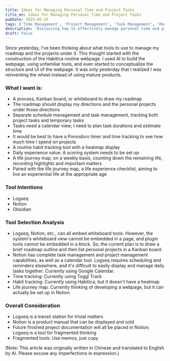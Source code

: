 ```yaml
---
title: Ideas for Managing Personal Time and Project Tasks
title_en: Ideas for Managing Personal Time and Project Tasks
pubDate: 2025-05-15
tags: ['Time Management', 'Project Management', 'Task Management', 'Roadmap', 'Logseq', 'Notion', 'Obsidian', 'Habit Formation', 'Personal Growth', 'Productivity Tools']
description: 'Discussing how to effectively manage personal time and project tasks in personal growth and project advancement, analyzing the needs for building a personal management system (covering Roadmap, tasks, habits, life experiences), and reflecting on the application of tools like Logseq and Notion.'
draft: false
---
```


Since yesterday, I've been thinking about what tools to use to manage my roadmap and the projects under it. This thought started with the construction of the Habitica routine webpage. I used AI to build the webpage, using unfamiliar tools, and even started to conceptualize the structure and UI of the webpage. It was only yesterday that I realized I was reinventing the wheel instead of using mature products.

### What I want is:

- A process, Kanban board, or whiteboard to draw my roadmap
- The roadmap should display my directions and the personal projects under those directions
- Separate schedule management and task management, tracking both project tasks and temporary tasks
- Tasks need a calendar view; I need to plan task durations and estimate time
- It would be best to have a Pomodoro timer and time tracking to see how much time I spend on projects
- A routine habit tracking tool with a heatmap display
- Daily experience value: A scoring system needs to be set up
- A life journey map, on a weekly basis, counting down the remaining life, recording highlights and important matters
- Paired with the life journey map, a life experience checklist, aiming to live an experiential life at the appropriate age

### Tool Intentions

- Logseq
- Notion
- Obsidian

### Tool Selection Analysis

- Logseq, Notion, etc., can all embed whiteboard tools. However, the system's whiteboard view cannot be embedded in a page, and plugin tools cannot be embedded in a block. So, the current plan is to draw a brief roadmap outline and then list personal projects in a Kanban board.
- Notion has complete task management and project management capabilities, as well as a calendar tool. Logseq requires scheduling and reminders elsewhere, and it's difficult to easily display and manage daily tasks together. Currently using Google Calendar.
- Time tracking: Currently using Toggl Track
- Habit tracking: Currently using Habitica, but it doesn't have a heatmap
- Life journey map: Currently thinking of developing a webpage, but it can actually be set up in Notion

### Overall Consideration
- Logseq is a transit station for trivial matters
- Notion is a product manual that can be displayed and sold
- Future finished project documentation will all be placed in Notion; Logseq is a tool for fragmented thinking
- Fragmented tools: Use memos, just copy

(Note: This article was originally written in Chinese and translated to English by AI. Please excuse any imperfections in expression.)